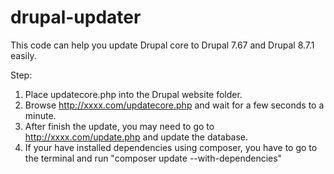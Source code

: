 # drupal-updater
This code can help you update Drupal core to Drupal 7.67 and Drupal 8.7.1 easily.

Step:
1. Place updatecore.php into the Drupal website folder.
2. Browse http://xxxx.com/updatecore.php and wait for a few seconds to a minute.
3. After finish the update, you may need to go to http://xxxx.com/update.php and update the database.
4. If your have installed dependencies using composer, you have to go to the terminal and run "composer update --with-dependencies"

